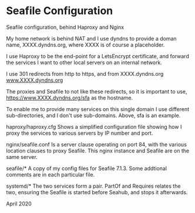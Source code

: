 # Seafile Configuration
Seafile configuration, behind Haproxy and Nginx

My home network is behind NAT and I use dyndns to provide a doman name, XXXX.dyndns.org, where XXXX is of course a placeholder.

I use Haproxy to be the end-point for a LetsEncrypt certificate, and forward the services I want to other local servers on an internal network.

I use  301 redirects from http to https, and from XXXX.dyndns.org www.XXXX.dyndns.org

The proxies and Seafile to not like these redirects, so it is important to use, https://www.XXXX.dyndns.org/sfa as the hostname.

To enable me to provide many services on this single domain I use different sub-directories, and I don't use sub-domains. Above, sfa is an example.

haproxy/haproxy.cfg
Shows a simplified configuration file showing how I proxy the services to various servers by IP number and port.

nginx/seafile.conf
Is a server clause operating on port 84, with the various location clauses to proxy Seafile. This nginx instance and Seafile are on the same server.

seafile/*
A copy of my config files for Seafile 7.1.3. Some addtional comments are in each particular file.

systemd/*
The two services form a pair. PartOf and Requires relates the two, ensuring the Seafile is started before Seahub, and stops it afterwards.

April 2020


